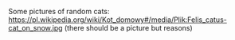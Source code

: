 Some pictures of random cats:
https://pl.wikipedia.org/wiki/Kot_domowy#/media/Plik:Felis_catus-cat_on_snow.jpg
(there should be a picture but reasons)
